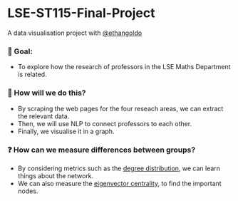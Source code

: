 # LSE-ST115-Final-Project
A data visualisation project with [@ethangoldo](https://github.com/ethangoldo)

### 🥅 Goal: 
- To explore how the research of professors in the LSE Maths Department is related.

### 🤔 How will we do this?
- By scraping the web pages for the four reseach areas, we can extract the relevant data.
- Then, we will use NLP to connect professors to each other.
- Finally, we visualise it in a graph.

### ❓ How can we measure differences between groups?
- By considering metrics such as the [degree distribution](https://en.wikipedia.org/wiki/Degree_distribution), we can learn things about the network.
- We can also measure the [eigenvector centrality](https://en.wikipedia.org/wiki/Eigenvector_centrality), to find the important nodes.
